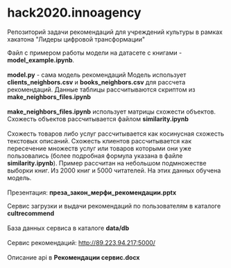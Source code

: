 # hack2020.innoagency
Репозиторий задачи рекомендаций для учреждений культуры в рамках хакатона "Лидеры цифровой трансформации"

Файл с примером работы модели на датасете с книгами - **model_example.ipynb**. 
<br><br>
**model.py** - сама модель рекомендаций
Модель использует **clients_neighbors.csv** и **books_neighbors.csv** для рассчета рекомендаций. Данные таблицы рассчитываются скриптом из **make_neighbors_files.ipynb**
<br><br>
**make_neighbors_files.ipynb** использует матрицы схожести объектов. Схожесть объектов рассчитывается файлом **similarity.ipynb**
<br><br>
Схожесть товаров либо услуг рассчитывается как косинусная схожесть текстовых описаний. Схожесть клиентов рассчитывается как пересечение множеств услуг или товаров
которыми они уже пользовались (более подробная формула указана в файле **similarity.ipynb**). Пример рассчитан на небольшом подмножестве выборки книг. Из 2000 книг и 5000 читателей.
На этих данных обучена модель.
<br><br>
Презентация: **преза_закон_мерфи_рекомендации.pptx**

Сервис загрузки и выдачи рекомендаций по пользователям в каталоге **cultrecommend**
<br><br>
База данных сервиса в каталоге **data/db**
<br><br>
Сервис рекомендаций: http://89.223.94.217:5000/
<br><br>
Описание api в **Рекомендации сервис.docx**
